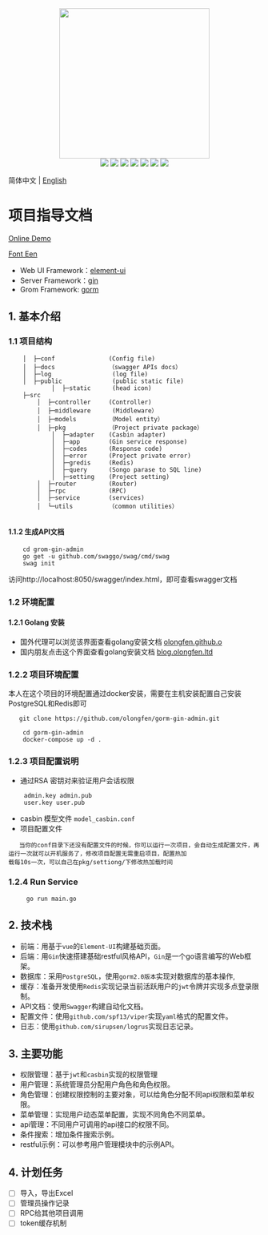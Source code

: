 ﻿﻿
<div align=center>
<img src="https://github.com/olongfen/gorm-gin-admin/blob/master/docs/go.jpeg" width=300" height="300" />
</div>
<div align=center>
<img src="https://img.shields.io/badge/golang-1.14-blue"/>
<img src="https://img.shields.io/badge/gin-1.6.3-lightBlue"/>
<img src="https://img.shields.io/badge/vue-2.6.10-brightgreen"/>
<img src="https://img.shields.io/badge/element--ui-2.12.0-green"/>
<img src="https://img.shields.io/badge/gorm-1.20.0-red"/>
<img src="https://img.shields.io/badge/casbin-2.11.2-yellow"/>
<img src="https://img.shields.io/badge/redis-6.15.9-lightGree"/>
</div>

简体中文 | [English](./README.md)

# 项目指导文档
[Online Demo](http://39.98.44.155:80)

[Font Een](https://github.com/olongfen/user_admin.git)
- Web UI Framework：[element-ui](https://github.com/ElemeFE/element)  
- Server Framework：[gin](https://github.com/gin-gonic/gin) 
- Grom Framework: [gorm](https://github.com/go-gorm/gorm)
## 1. 基本介绍
### 1.1 项目结构
```
    │  ├─conf               (Config file)
    │  ├─docs  	            （swagger APIs docs）
    │  ├─log                 (log file)
    │  ├─public              (public static file)
            │  ├─static      (head icon)
    ├─src
        │  ├─controller     (Controller)
        │  ├─middleware      (Middleware）
        │  ├─models         （Model entity）
        │  ├─pkg            （Project private package）
            │  ├─adapter    (Casbin adapter)
            │  ├─app        (Gin service response) 
            │  ├─codes      (Response code)
            │  ├─error      (Project private error)
            │  ├─gredis     (Redis)
            │  ├─query      (Songo parase to SQL line)
            │  ├─setting    (Project setting)
        │  ├─router         (Router)
        │  ├─rpc            (RPC)
        │  ├─service        (services)
        │  └─utils	        （common utilities）
    
```
#### 1.1.2 生成API文档
```
    cd grom-gin-admin
    go get -u github.com/swaggo/swag/cmd/swag
    swag init
```
访问http://localhost:8050/swagger/index.html，即可查看swagger文档

### 1.2 环境配置
#### 1.2.1 Golang 安装
- 国外代理可以浏览该界面查看golang安装文档  [olongfen.github.o](https://olongfen.github.io/#/note/fedora%E8%A3%85%E6%9C%BA%E5%90%8E%E7%8E%AF%E5%A2%83%E9%85%8D%E7%BD%AE?id=%e5%ae%89%e8%a3%85golang)
- 国内朋友点击这个界面查看golang安装文档 [blog.olongfen.ltd](http://blog.olongfen.ltd:9001/#/note/fedora%E8%A3%85%E6%9C%BA%E5%90%8E%E7%8E%AF%E5%A2%83%E9%85%8D%E7%BD%AE?id=%E5%AE%89%E8%A3%85golang)

### 1.2.2 项目环境配置
本人在这个项目的环境配置通过docker安装，需要在主机安装配置自己安装PostgreSQL和Redis即可
``` 
   git clone https://github.com/olongfen/gorm-gin-admin.git
```
```
    cd gorm-gin-admin
    docker-compose up -d .
```

### 1.2.3 项目配置说明

- 通过RSA 密钥对来验证用户会话权限
   ```
    admin.key admin.pub
    user.key user.pub
   ```
- casbin 模型文件
  ```model_casbin.conf``` 
- 项目配置文件 
    
 ``` 
    当你的conf目录下还没有配置文件的时候，你可以运行一次项目，会自动生成配置文件，再运行一次就可以开机服务了，修改项目配置无需重启项目，配置热加
载每10s一次，可以自己在pkg/settiong/下修改热加载时间   
  ```  

### 1.2.4 Run Service
``` 
     go run main.go
```

## 2. 技术栈

- 前端：用基于`vue`的`Element-UI`构建基础页面。
- 后端：用`Gin`快速搭建基础restful风格API，`Gin`是一个go语言编写的Web框架。
- 数据库：采用`PostgreSQL`，使用`gorm2.0版本`实现对数据库的基本操作,
- 缓存：准备开发使用`Redis`实现记录当前活跃用户的`jwt`令牌并实现多点登录限制。
- API文档：使用`Swagger`构建自动化文档。
- 配置文件：使用`github.com/spf13/viper`实现`yaml`格式的配置文件。
- 日志：使用`github.com/sirupsen/logrus`实现日志记录。

## 3. 主要功能
- 权限管理：基于`jwt`和`casbin`实现的权限管理 
- 用户管理：系统管理员分配用户角色和角色权限。
- 角色管理：创建权限控制的主要对象，可以给角色分配不同api权限和菜单权限。
- 菜单管理：实现用户动态菜单配置，实现不同角色不同菜单。
- api管理：不同用户可调用的api接口的权限不同。
- 条件搜索：增加条件搜索示例。
- restful示例：可以参考用户管理模块中的示例API。 

## 4. 计划任务

- [ ] 导入，导出Excel
- [ ] 管理员操作记录
- [ ] RPC给其他项目调用 
- [ ] token缓存机制
